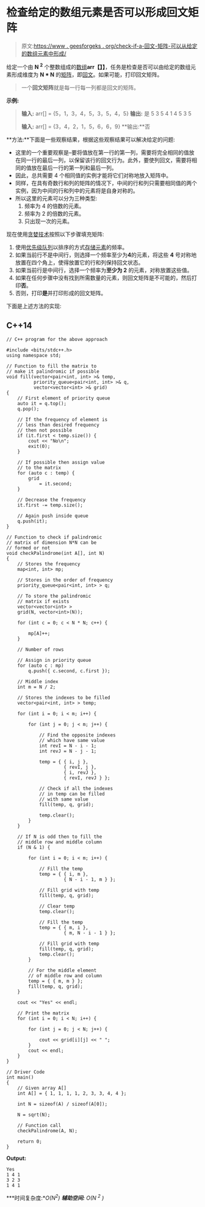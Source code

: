 # 检查给定的数组元素是否可以形成回文矩阵

> 原文:[https://www . geesforgeks . org/check-if-a-回文-矩阵-可以从给定的数组元素中形成/](https://www.geeksforgeeks.org/check-if-a-palindromic-matrix-can-be-formed-from-the-given-array-elements/)

给定一个由 **N <sup>2</sup>** 个整数组成的[数组](https://www.geeksforgeeks.org/introduction-to-arrays/)**arr【】】**，任务是检查是否可以由给定的数组元素形成维度为 **N * N** 的[矩阵](https://www.geeksforgeeks.org/category/data-structures/matrix/)，即[回文](https://www.geeksforgeeks.org/tag/palindrome/)。如果可能，打印回文矩阵。

> 一个**回文矩阵**就是每一行每一列都是回文的矩阵。

**示例:**

> **输入:** arr[] = {5，1，3，4，5，3，5，4，5}
> **输出:**
> 是
> 5 3 5
> 4 1 4
> 5 3 5
> 
> **输入:** arr[] = {3，4，2，1，5，6，6，9}
> **输出:**否

**方法:**下面是一些观察结果，根据这些观察结果可以解决给定的问题:

*   这里的一个重要观察是–要将值放在第一行的第一列，需要将完全相同的值放在同一行的最后一列，以保留该行的回文行为。此外，要使列回文，需要将相同的值放在最后一行的第一列和最后一列。
*   因此，总共需要 4 个相同值的实例才能将它们对称地放入矩阵中。
*   同样，在具有奇数行和列的矩阵的情况下，中间的行和列只需要相同值的两个实例，因为中间的行和列中的元素将是自身对称的。
*   所以这里的元素可以分为三种类型:
    1.  频率为 4 的倍数的元素。
    2.  频率为 2 的倍数的元素。
    3.  只出现一次的元素。

现在使用[贪婪技术](https://www.geeksforgeeks.org/greedy-algorithms/)按照以下步骤填充矩阵:

1.  使用[优先级队列](https://www.geeksforgeeks.org/priority-queue-set-1-introduction/)以排序的方式[存储元素](https://www.geeksforgeeks.org/counting-frequencies-of-array-elements/)的频率。
2.  如果当前行不是中间行，则选择一个频率至少为**4**的元素，将这些 **4** 号对称地放置在四个角上，使得放置它的行和列保持回文状态。
3.  如果当前行是中间行，选择一个频率为**至少为 2** 的元素，对称放置这些值。
4.  如果在任何步骤中没有找到所需数量的元素，则回文矩阵是不可能的，然后打印**否**。
5.  否则，打印**是**并打印形成的回文矩阵。

下面是上述方法的实现:

## C++14

```
// C++ program for the above approach

#include <bits/stdc++.h>
using namespace std;

// Function to fill the matrix to
// make it palindromic if possible
void fill(vector<pair<int, int> >& temp,
          priority_queue<pair<int, int> >& q,
          vector<vector<int> >& grid)
{
    // First element of priority queue
    auto it = q.top();
    q.pop();

    // If the frequency of element is
    // less than desired frequency
    // then not possible
    if (it.first < temp.size()) {
        cout << "No\n";
        exit(0);
    }

    // If possible then assign value
    // to the matrix
    for (auto c : temp) {
        grid
            = it.second;
    }

    // Decrease the frequency
    it.first -= temp.size();

    // Again push inside queue
    q.push(it);
}

// Function to check if palindromic
// matrix of dimension N*N can be
// formed or not
void checkPalindrome(int A[], int N)
{
    // Stores the frequency
    map<int, int> mp;

    // Stores in the order of frequency
    priority_queue<pair<int, int> > q;

    // To store the palindromic
    // matrix if exists
    vector<vector<int> >
    grid(N, vector<int>(N));

    for (int c = 0; c < N * N; c++) {

        mp[A]++;
    }

    // Number of rows

    // Assign in priority queue
    for (auto c : mp)
        q.push({ c.second, c.first });

    // Middle index
    int m = N / 2;

    // Stores the indexes to be filled
    vector<pair<int, int> > temp;

    for (int i = 0; i < m; i++) {

        for (int j = 0; j < m; j++) {

            // Find the opposite indexes
            // which have same value
            int revI = N - i - 1;
            int revJ = N - j - 1;

            temp = { { i, j },
                     { revI, j },
                     { i, revJ },
                     { revI, revJ } };

            // Check if all the indexes
            // in temp can be filled
            // with same value
            fill(temp, q, grid);

            temp.clear();
        }
    }

    // If N is odd then to fill the
    // middle row and middle column
    if (N & 1) {

        for (int i = 0; i < m; i++) {

            // Fill the temp
            temp = { { i, m },
                     { N - i - 1, m } };

            // Fill grid with temp
            fill(temp, q, grid);

            // Clear temp
            temp.clear();

            // Fill the temp
            temp = { { m, i },
                     { m, N - i - 1 } };

            // Fill grid with temp
            fill(temp, q, grid);
            temp.clear();
        }

        // For the middle element
        // of middle row and column
        temp = { { m, m } };
        fill(temp, q, grid);
    }

    cout << "Yes" << endl;

    // Print the matrix
    for (int i = 0; i < N; i++) {

        for (int j = 0; j < N; j++) {

            cout << grid[i][j] << " ";
        }
        cout << endl;
    }
}

// Driver Code
int main()
{
    // Given array A[]
    int A[] = { 1, 1, 1, 1, 2, 3, 3, 4, 4 };

    int N = sizeof(A) / sizeof(A[0]);

    N = sqrt(N);

    // Function call
    checkPalindrome(A, N);

    return 0;
}
```

**Output:**

```
Yes
1 4 1 
3 2 3 
1 4 1

```

***时间复杂度:**O(N<sup>2</sup>)*
***辅助空间:** O(N <sup>2</sup> )*